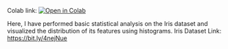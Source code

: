 Colab link:
[![Open in Colab](https://colab.research.google.com/assets/colab-badge.svg)](https://colab.research.google.com/github/abhishek112005/csoc_task1/blob/main/iris_eda.ipynb)

Here, I have performed basic statistical analysis on the Iris dataset and visualized the distribution of its features using histograms.
Iris Dataset Link: https://bit.ly/4nejNue